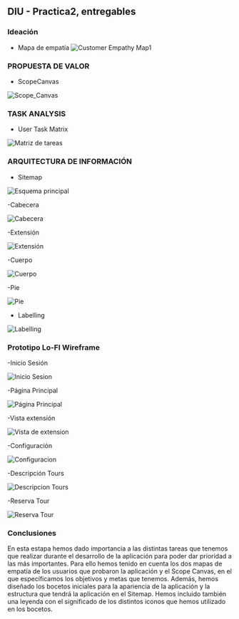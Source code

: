 ## DIU - Practica2, entregables

### Ideación 
* Mapa de empatía
![Customer Empathy Map1](https://user-images.githubusercontent.com/40770870/115151936-63233d80-a06f-11eb-8af4-b3e64e1ea5a5.png)

### PROPUESTA DE VALOR
* ScopeCanvas

![Scope_Canvas](https://user-images.githubusercontent.com/79601105/115152332-f3ae4d80-a070-11eb-9018-64205aee64d3.PNG)



### TASK ANALYSIS

* User Task Matrix 

![Matriz de tareas](https://user-images.githubusercontent.com/79601105/115152162-476c6700-a070-11eb-8d17-6158d50b4275.PNG)



### ARQUITECTURA DE INFORMACIÓN

* Sitemap 

![Esquema principal](https://user-images.githubusercontent.com/79601105/115152242-a29e5980-a070-11eb-8665-81ffca16ec1d.png)


-Cabecera

![Cabecera](https://user-images.githubusercontent.com/79601105/115152239-9e723c00-a070-11eb-856c-f0c108d0bc1e.png)


-Extensión

![Extensión](https://user-images.githubusercontent.com/79601105/115152238-9adeb500-a070-11eb-80a2-646d9fdcb4f3.PNG)


-Cuerpo

![Cuerpo](https://user-images.githubusercontent.com/79601105/115152223-88647b80-a070-11eb-8dd6-bf6b7d8762d1.PNG)

-Pie

![Pie](https://user-images.githubusercontent.com/79601105/115152232-94503d80-a070-11eb-8823-4ce6e504e8af.png)

* Labelling

![Labelling](https://user-images.githubusercontent.com/79601105/115152199-6cf97080-a070-11eb-881a-727a0e331bb1.PNG)



### Prototipo Lo-FI Wireframe 

-Inicio Sesión

![Inicio Sesion](https://user-images.githubusercontent.com/79601105/115152316-e4c79b00-a070-11eb-8ee0-c979b47c91dc.PNG)


-Página Principal

![Página Principal](https://user-images.githubusercontent.com/79601105/115152312-e2654100-a070-11eb-9511-a4e2d5763c77.PNG)


-Vista extensión

![Vista de extension](https://user-images.githubusercontent.com/79601105/115152309-ded1ba00-a070-11eb-898e-6a76789c0e3a.PNG)


-Configuración

![Configuracion](https://user-images.githubusercontent.com/79601105/115152305-db3e3300-a070-11eb-916a-6c2233f3d417.PNG)


-Descripción Tours

![Descripcion Tours](https://user-images.githubusercontent.com/79601105/115152299-d8dbd900-a070-11eb-9d42-8e61f02f961f.PNG)


-Reserva Tour

![Reserva Tour](https://user-images.githubusercontent.com/79601105/115152287-d1b4cb00-a070-11eb-9d12-c62256fa7dd8.PNG)


### Conclusiones  
En esta estapa hemos dado importancia a las distintas tareas que tenemos que realizar durante el desarrollo de la aplicación para poder dar prioridad a las más importantes. Para ello hemos tenido en cuenta los dos mapas de empatía de los usuarios que probaron la aplicación y el Scope Canvas, en el que específicamos los objetivos y metas que tenemos. Además, hemos diseñado los bocetos iniciales para la apariencia de la aplicación y la estructura que tendrá la aplicación en el Sitemap. Hemos incluido también una leyenda con el significado de los distintos iconos que hemos utilizado en los bocetos.
